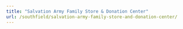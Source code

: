 ```yaml
---
title: "Salvation Army Family Store & Donation Center"
url: /southfield/salvation-army-family-store-and-donation-center/
---
```

